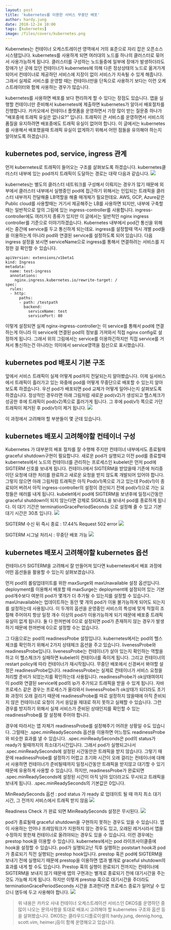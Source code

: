 ```yaml
---
layout: post
title: 'kubernetes를 이용한 서비스 무중단 배포'
author: hardy.jung
date: 2018-12-24 10:00
tags: [kubernetes]
image: /files/covers/kubernetes.png
---
```


Kubernetes는 컨테이너 오케스트레이션 영역에서 거의 표준으로 자리 잡은 오픈소스 시스템입니다. kubernetes를 사용하게 되면 여러대의 노드를 하나의 클러스터로 묶어서 사용가능하게 됩니다. 클러스터를 구성하는 노드들중에 일부에 장애가 발생하더라도 장애가 난 곳에 있던 컨테이너가 kubernetes에 의해 다른 정상상태의 노드로 옮겨가게 되어서 컨테이너로 제공하던 서비스에 지장이 없이 서비스가 지속될 수 있게 해줍니다. 그래서 실제로 서비스를 운영할 때는 컨테이너만을 단독으로 사용하기 보다는 이런 오케스트레이터와 함께 사용하는 경우가 많습니다.

kubernetes를 사용하면 배포를 보다 편리하게 할 수 있다는 장점도 있습니다. 앱을 실행할 컨테이너만 준비해서 kubernetes에 제출하면 kubernetes가 알아서 배포절차를 진행합니다. 카카오에서 컨테이너 플랫폼을 운영하면서 가장 많이 받는 질문중 하나가 "배포중에 트래픽 유실은 없나요?” 입니다. 트래픽이 큰 서비스를 운영하면서 서비스의 품질을 유지하려면 배포중에도 트래픽 유실이 없어야 합니다. 이 글에서는 kubernetes를 사용해서 배포했을때 트래픽 유실이 없게하기 위해서 어떤 점들을 유의해야 하는지 알아보도록 하겠습니다.


## kubernetes pod, service, ingress 관계
먼저 kubernetes로 트래픽이 들어오는 구조를 살펴보도록 하겠습니다. kubernetes클러스터 내부에 있는 pod까지 트래픽이 도달하는 경로는 대략 다음과 같습니다.
![](/files/kubernetes-traffic.jpg)


kubernetes는 별도의 클러스터 네트워크를 구성해서 이뤄지는 경우가 많기 때문에 외부에서 클러스터 내부에서 실행중인 pod에 접근하기 위해서는 인입되는 트래픽을 클러스터 내부까지 전달해줄 LB역할을 해줄 매개체가 필요한데요. AWS, GCP, Azure같은 Public cloud를 사용할때는 거기서 제공해주는 LB를 사용하면 되지만, 내부에 구축할때는 일반적으로 앞의 그림에 있는 ingress-controller를 사용합니다. ingress-controller에도 여러가지 종류가 있지만 이 글에서는 일반적인 nginx ingress controller를 기준으로 이야기하겠습니다. Kubernetes 내부에서 pod간 통신을 위해서는 중간에 service를 두고 통신하게 되는데요. ingress를 설정할때 역시 개별 pod들을 이용하는게 아니라 pod와 연결된 service를 설정하도록 되어 있습니다. 다음 ingress 설정을 보시면 serviceName으로 ingress를 통해서 연결하려는 서비스를 지정한 걸 확인할 수 있습니다.
```
apiVersion: extensions/v1beta1
kind: Ingress
metadata:
  name: test-ingress
  annotations:
    nginx.ingress.kubernetes.io/rewrite-target: /
spec:
  rules:
  - http:
      paths:
      - path: /testpath
        backend:
          serviceName: test
          servicePort: 80
```
이렇게 설정되면 실제 nginx-ingress-controller는 이 service를 통해서 pod에 연결하는게 아니라 이 service에 연결된 pod의 정보를 가져와서 직접 nginx config로 설정하게 됩니다. 그래서 위의 그림에서는 service를 이용하긴하지만 직접 service를 거쳐서 통신하는건 아니라는 의미에서 service영역을 점선으로 표시했습니다.


## kubernetes pod 배포시 기본 구조
앞에서 서비스 트래픽이 실제 어떻게 pod까지 전달되는지 알아봤습니다. 이제 실서비스에서 트래픽이 흘러가고 있는 와중에 pod를 어떻게 무중단으로 배포할 수 있는지 알아보도록 하겠습니다. 우선 pod가 배포되면 pod 교체가 어떻게 일어나는지 살펴보도록 하겠습니다. 정상적인 경우라면 아래 그림처럼 새로운 pod(v2)가 생성되고 헬스체크가 성공한 후에 트래픽이 pod(v2)쪽으로 흘러가게 됩니다. 그 후에 pod(v1) 쪽으로 가던 트래픽이 제거된 후 pod(v1)이 제거 됩니다.
![](/files/kubernetes-deploy-pod-normal.gif)


이 과정에서 고려해야 할 부분들이 몇 군데 있습니다.

## kubernetes 배포시 고려해야할 컨테이너 구성

Kubernetes 가 대부분의 배포 절차를 잘 수행해 주지만 컨테이너 내부에서도 종료될때 graceful shutdown구현이 필요합니다. 새로운 pod가 실행되고 이전 pod를 종료할때 kubernetes에서 노드의 컨테이너를 관리하는 프로세스인 kubelet은 먼저 pod에 SIGTERM 신호를 보내게 됩니다. 컨테이너에서 SIGTERM을 받았을때 기존에 처리중이던 요청에 대한 처리를 완료하고 새로운 요청을 받지 않도록 개발되어 있어야 합니다. 그렇지 않으면 아래 그림처럼 트래픽은 아직 Pod(v1)쪽으로 가고 있는데 Pod(v1)이 종료되어 버려서 아직 ingress-controller의 설정이 갱신되기 전에 pod(v1)으로 가는 요청들은 에러를 내게 됩니다. kubelet에서 pod에 SIGTERM을 보낸후에 일정시간동안 graceful shutdown이 되지 않는다면 강제로 SIGKILL을 보내서 pod를 종료하게 됩니다. 이 대기 기간은 terminationGracePeriodSeconds 으로 설정해 줄 수 있고 기본 대기 시간은 30초 입니다.
![](/files/kubernetes-deploy-pod-error.gif)


SIGTERM 수신 뒤 즉시 종료 : 17.44% Request 502 error
![](/files/kubernetes-sigterm01.png)

SIGTERM 시그널 처리시 : 무중단 배포 가능
![](/files/kubernetes-sigterm02.png)


## kubernetes 배포시 고려해야할 kubernetes 옵션

컨테이너가 SIGTERM을 고려해서 잘 만들어져 있다면 kubernetes에서 배포 과정에 어떤 옵션들을 활용할 수 있는지 살펴보겠습니다.

먼저 pod의 롤링업데이트를 위한 maxSurge와 maxUnavailable 설정 옵션입니다. deployment를 이용해서 배포할 때 maxSurge는 deployment에 설정되어 있는 기본 pod개수보다 여분의 pod가 몇개가 더 추가될 수 있는지를 설정할 수 있습니다. maxUnavailable는 업데이트하는 동안 몇 개의 pod가 이용 불가능하게 되어도 되는지를 설정하는데 사용됩니다. 이 두개의 옵션을 운영중인 서비스의 특성에 맞게 적절히 조절해 주어야지 항상 일정 개수 이상의 pod가 이용가능하게 되기 때문에 배포중 트래픽 유실이 없게 됩니다. 둘 다 한꺼번에 0으로 설정되면 pod가 존재하지 않는 경우가 발생하기 때문에 한꺼번에 0으로 설정할 수는 없습니다.


그 다음으로는 pod의 readinessProbe 설정입니다. kubernetes에서는 pod의 헬스체크를 확인하기 위해서 2가지 상태체크 옵션을 주고 있습니다. livenessProbe와 readinessProbe입니다. livenessProbe는 컨테이너가 살아 있는지 확인하는 역할을 하고 이 헬스체크가 실패하면 kubelet이 컨테이너를 죽이게 됩니다. 그리고 컨테이너의 restart policy에 따라 컨테이너가 재시작됩니다. 무중단 배포에서 신경써서 봐야할 설정은 readinessProbe입니다. readinessProbe는 실제로 컨테이너가 서비스 요청을 처리할 준비가 되었는지를 확인하는데 사용됩니다. readinessProbe가 ok상태여야지 이 pod와 연결된 service에 pod의 ip가 추가되고 트래픽을 받을 수 있게 됩니다. 자바 프로세스 같은 경우는 프로세스가 올라와서 livenessProbe가 ok상태가 되더라도 초기화 과정이 오래 걸리기 때문에 readinessProbe를 따로 설정하지 않을때에 아직 준비되지 않은 컨테이너로 요청이 가서 응답을 제대로 하지 못하고 실패할 수 있습니다. 그런 경우를 방지하기 위해서 실제 서비스가 준비된 상태인지를 확인할 수 있는 readinessProbe를 잘 설정해 주어야 합니다.

경우에 따라서는 앱 자체가 readinessProbe를 설정해주기 어려운 상황일 수도 있습니다. 그럴때는 .spec.minReadySeconds 옵션을 이용하면 어느정도 readinessProbe와 비슷한 효과를 낼 수 있습니다. .spec.minReadySeconds은 pod의 status가 ready가 될때까지의 최소대기시간입니다. 그래서 pod가 실행되고나서 .spec.minReadySeconds에 설정된 시간동안은 트래픽을 받지 않습니다. 그렇기 때문에 readinessProbe를 설정하기 어렵고 초기화 시간이 오래 걸리는 컨테이너에 대해서 사용하면 컨테이너가 준비될때까지 일정시간동안 트래픽을 받지않고 대기할 수 있기 때문에 유용하게 사용할 수 있습니다. 하지만, readinessProbe가 완료되면 .spec.minReadySeconds에 설정된 시간이 아직 남아 있더라고도 무시되고 트래픽을 보내게 됩니다. .spec.minReadySeconds의 기본값은 0입니다.

MinReadySeconds 옵션 : pod status 가 ready 로 업데이트 될 때 까지 최소 대기 시간, 그 전까지 서비스에서 트래픽 받지 않음
![](/files/kubernetes-minreadysecond01.png)


Readiness Check 가 완료 되면 MinReadySeconds 설정은 무시된다.
![](/files/kubernetes-minreadysecond02.png)


pod가 종료될때 graceful shutdown을 구현하지 못하는 경우도 있을 수 있습니다. 앱이 사용하는 언어나 프레임워크가 지원하지 않는 경우도 있고, 오래된 레거시라서 앱을 수정하지 못한채 컨테이너로 올려야되는 경우도 있을 수 있습니다. 이런 경우에는 prestop hook을 이용할 수 있습니다. kubernetes에서는 pod 라이프사이클중에 hook을 설정할 수 있습니다. pod가 실행되고난 직후 실행하는 poststart hook과 pod가 종료되기 직전 실행되는 prestop hook입니다. prestop 훅은 pod에 SIGTERM을 보내기 전에 실행되기 때문에 prestop을 이용하면 앱과 별개로 graceful shutdown의 효과를 내게 할 수도 있습니다. Prestop 훅의 실행이 완료되기 전까지는 컨테이너에 SIGTERM을 보내지 않기 때문에 앱의 구현과는 별개로 종료되기 전에 대기시간을 주는 것도 가능해 지게 됩니다. 하지만 이렇게 prestop 훅으로 대기시간을 주더라도 terminationGracePeriodSeconds 시간을 초과한다면 프로세스 종료가 일어날 수 있으니 염두에 두고 사용해야 합니다.
![](/files/kubernetes-prestop-hook.png)

> 위 내용은 카카오 사내 컨테이너 오케스트레이션 서비스인 DKOS를 운영하던 중 많이 나오는 문의사항을 토대로 배포시 고려해야 할 kubernetes 구조와 옵션 등을 살펴봤습니다.
> DKOS는 클라우드디플로이셀의 hardy.jung, dennig.hong, scott.vim, heimer.j등이 함께 운영해오고 있습니다.
